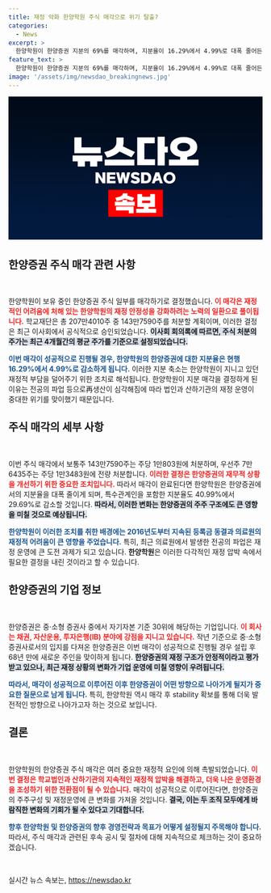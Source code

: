 ```yaml
---
title: 재정 악화 한양학원 주식 매각으로 위기 탈출?
categories:
  - News
excerpt: >
  한양학원이 한양증권 지분의 69%를 매각하며, 지분율이 16.29%에서 4.99%로 대폭 줄어든다. 재정 어려움 속에서 68년 만에 주인이 바뀌는 이 중요한 결정, 그 배경과 향후 영향은?
feature_text: >
  한양학원이 한양증권 지분의 69%를 매각하며, 지분율이 16.29%에서 4.99%로 대폭 줄어든다. 재정 어려움 속에서 68년 만에 주인이 바뀌는 이 중요한 결정, 그 배경과 향후 영향은?
image: '/assets/img/newsdao_breakingnews.jpg'
---
```


<p><img src="/assets/img/newsdao_breakingnews.jpg" alt="firstkoreanews 속보" /></p>

<h2 data-ke-size="size26">한양증권 주식 매각 관련 사항</h2>

<p data-ke-size="size16">&nbsp;</p>

<p>한양학원이 보유 중인 한양증권 주식 일부를 매각하기로 결정했습니다. <b><span style="color: #ee2323;">이 매각은 재정적인 어려움에 처해 있는 한양학원의 재정 안정성을 강화하려는 노력의 일환으로 풀이됩니다.</span></b> 학교재단은 총 207만4010주 중 143만7590주를 처분할 계획이며, 이러한 결정은 최근 이사회에서 공식적으로 승인되었습니다. <b><span style="background-color: #21538527;">이사회 회의록에 따르면, 주식 처분의 주가는 최근 4개월간의 평균 주가를 기준으로 설정되었습니다.</span></b></p>

<p><b><span style="color: #1a5490;">이번 매각이 성공적으로 진행될 경우, 한양학원의 한양증권에 대한 지분율은 현행 16.29%에서 4.99%로 감소하게 됩니다.</span></b> 이러한 지분 축소는 한양학원이 지니고 있던 재정적 부담을 덜어주기 위한 조치로 해석됩니다. 한양학원이 지분 매각을 결정하게 된 이유는 전공의 파업 등으로再생산이 심각해짐에 따라 법인과 산하기관의 재정 운영이 중대한 위기를 맞이했기 때문입니다.</p>

<h2 data-ke-size="size26">주식 매각의 세부 사항</h2>

<p data-ke-size="size16">&nbsp;</p>

<p>이번 주식 매각에서 보통주 143만7590주는 주당 1만803원에 처분하며, 우선주 7만6435주는 주당 1만3483원에 전량 처분합니다. <b><span style="color: #ee2323;">이러한 결정은 한양증권의 재무적 상황을 개선하기 위한 중요한 조치입니다.</span></b> 따라서 매각이 완료된다면 한양학원은 한양증권에서의 지분율을 대폭 줄이게 되며, 특수관계인을 포함한 지분율도 40.99%에서 29.69%로 감소할 것입니다. <b><span style="background-color: #21538527;">따라서, 이러한 변화는 한양증권의 주주 구조에도 큰 영향을 미칠 것으로 예상됩니다.</span></b></p>

<p><b><span style="color: #1a5490;">한양학원이 이러한 조치를 취한 배경에는 2016년도부터 지속된 등록금 동결과 의료원의 재정적 어려움이 큰 영향을 주었습니다.</span></b> 특히, 최근 의료원에서 발생한 전공의 파업은 재정 운영에 큰 도전 과제가 되고 있습니다. <b>한양학원</b>은 이러한 다각적인 재정 압박 속에서 필요한 결정을 내린 것이라고 할 수 있습니다.</p>

<h2 data-ke-size="size26">한양증권의 기업 정보</h2>

<p data-ke-size="size16">&nbsp;</p>

<p>한양증권은 중·소형 증권사 중에서 자기자본 기준 30위에 해당하는 기업입니다. <b><span style="color: #ee2323;">이 회사는 채권, 자산운용, 투자은행(IB) 분야에 강점을 지니고 있습니다.</span></b> 작년 기준으로 중·소형 증권사로서의 입지를 다져온 한양증권은 이번 매각이 성공적으로 진행될 경우 설립 후 68년 만에 새로운 주인을 맞이하게 됩니다. <b><span style="background-color: #21538527;">한양증권의 재정 구조가 안정적이라고 평가받고 있으나, 최근 재정 상황의 변화가 기업 운영에 미칠 영향이 우려됩니다.</span></b></p>

<p><b><span style="color: #1a5490;">따라서, 매각이 성공적으로 이루어진 이후 한양증권이 어떤 방향으로 나아가게 될지가 중요한 질문으로 남게 됩니다.</span></b> 특히, 한양학원 역시 매각 후 stability 확보를 통해 더욱 발전적인 방향으로 나아가고자 하는 것으로 보입니다.</p>

<h2 data-ke-size="size26">결론</h2>

<p data-ke-size="size16">&nbsp;</p>

<p>한양학원의 한양증권 주식 매각은 여러 중요한 재정적 요인에 의해 촉발되었습니다. <b><span style="color: #ee2323;">이번 결정은 학교법인과 산하기관의 지속적인 재정적 압박을 해결하고, 더욱 나은 운영환경을 조성하기 위한 전환점이 될 수 있습니다.</span></b> 매각이 성공적으로 이루어진다면, 한양증권의 주주구성 및 재정운영에 큰 변화를 가져올 것입니다. <b><span style="background-color: #21538527;">결국, 이는 두 조직 모두에게 바람직한 변화의 기회가 될 수 있다고 기대합니다.</span></b></p>

<p><b><span style="color: #1a5490;">향후 한양학원 및 한양증권의 향후 경영전략과 목표가 어떻게 설정될지 주목해야 합니다.</span></b> 따라서, 주식 매각과 관련된 후속 공시 및 절차에 대해 지속적으로 체크하는 것이 중요하겠습니다. </p>

<p data-ke-size="size16">&nbsp;</p>
실시간 뉴스 속보는, <a href="https://newsdao.kr" rel="dofollow">https://newsdao.kr</a>


